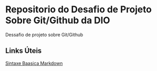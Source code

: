 # Repositorio do Desafio de Projeto Sobre Git/Github da DIO

Dessafio de projeto sobre Git/Github

## Links Úteis

[Sintaxe Baasica Markdown](https://www.markdownguide.org/basic-syntax/)
